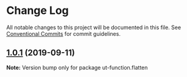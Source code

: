 # Change Log

All notable changes to this project will be documented in this file.
See [Conventional Commits](https://conventionalcommits.org) for commit guidelines.

## [1.0.1](https://github.com/softwaregroup-bg/ut-function/compare/initial@1.0.0...ut-function.flatten@1.0.1) (2019-09-11)

**Note:** Version bump only for package ut-function.flatten
